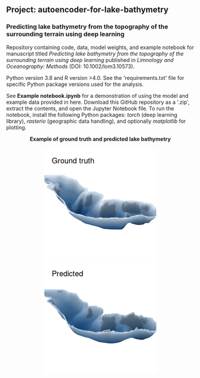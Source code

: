 ## Project: autoencoder-for-lake-bathymetry

### Predicting lake bathymetry from the topography of the surrounding terrain using deep learning

Repository containing code, data, model weights, and example notebook for manuscript titled *Predicting lake bathymetry from the topography of the surrounding terrain using deep learning* published in *Limnology and Oceanography: Methods* (DOI: 10.1002/lom3.10573).

Python version 3.8 and R version >4.0. See the 'requirements.txt' file for specific Python package versions used for the analysis.

See **Example notebook.ipynb** for a demonstration of using the model and example data provided in here. Download this GitHub repository as a '.zip', extract the contents, and open the Jupyter Notebook file. To run the notebook, install the following Python packages: *torch* (deep learning library), *rasterio* (geographic data handling), and optionally *matplotlib* for plotting.

<p align="center">
  <b>Example of ground truth and predicted lake bathymetry</b><br>
  <br>
  <img src="https://github.com/KennethTM/autoencoder-for-lake-bathymetry/blob/main/gifs/6_obs_small.gif">
  <br>
  <img src="https://github.com/KennethTM/autoencoder-for-lake-bathymetry/blob/main/gifs/6_pred_small.gif">
</p>
